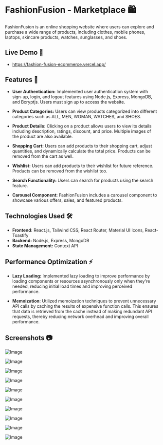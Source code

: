 
# FashionFusion - Marketplace 🛍️

FashionFusion is an online shopping website where users can explore and purchase a wide range of products, including clothes, mobile phones, laptops, skincare products, watches, sunglasses, and shoes.

## Live Demo 🚀

- https://fashion-fusion-ecommerce.vercel.app/

## Features 🚀

- **User Authentication:** Implemented user authentication system with sign-up, login, and logout features using Node.js, Express, MongoDB, and Bcryptjs. Users must sign up to access the website.
  
- **Product Categories:** Users can view products categorized into different categories such as ALL, MEN, WOMAN, WATCHES, and SHOES.
  
- **Product Details:** Clicking on a product allows users to view its details including description, ratings, discount, and price. Multiple images of the product are also available.
  
- **Shopping Cart:** Users can add products to their shopping cart, adjust quantities, and dynamically calculate the total price. Products can be removed from the cart as well.

- **Wishlist:** Users can add products to their wishlist for future reference. Products can be removed from the wishlist too.
  
- **Search Functionality:** Users can search for products using the search feature. 

- **Carousel Component:** FashionFusion includes a carousel component to showcase various offers, sales, and featured products.

## Technologies Used 🛠️

- **Frontend:** React.js, Tailwind CSS, React Router, Material UI Icons, React-Toastify
- **Backend:** Node.js, Express, MongoDB
- **State Management:** Context API


## Performance Optimization ⚡

- **Lazy Loading:** Implemented lazy loading to improve performance by loading components or resources asynchronously only when they're needed, reducing initial load times and improving perceived performance.

- **Memoization:** Utilized memoization techniques to prevent unnecessary API calls by caching the results of expensive function calls. This ensures that data is retrieved from the cache instead of making redundant API requests, thereby reducing network overhead and improving overall performance.

## Screenshots 📷


![Image](https://github.com/user-attachments/assets/b4a4b218-22eb-4d6d-b32a-535a96d7fd7a)

![Image](https://github.com/user-attachments/assets/1aab46c2-0200-4a96-9d27-22ee72d20c44)

![Image](https://github.com/user-attachments/assets/ddefe746-bb42-4bb4-a4eb-b73b4fd36961)

![Image](https://github.com/user-attachments/assets/ee264a43-1e65-4dbc-a980-f54d13e298bd)

![Image](https://github.com/user-attachments/assets/832e40d7-f30a-49db-a81a-6d89f7d2a9ea)

![Image](https://github.com/user-attachments/assets/d6b56863-755d-440e-b216-5614cbb9260b)

![Image](https://github.com/user-attachments/assets/84e5abac-32e4-4e23-a518-ff10bbd69b02)

![Image](https://github.com/user-attachments/assets/dc180a92-4320-40da-aecd-3dc426277fd5)

![Image](https://github.com/user-attachments/assets/32cd1008-2995-4810-b442-6bc4693885d9)

![Image](https://github.com/user-attachments/assets/9fec4d08-00d6-4cc2-8e1d-463002589194)